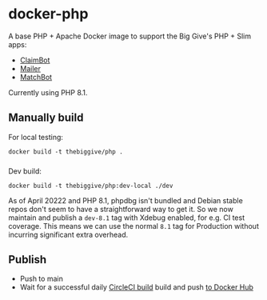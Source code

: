 # docker-php

A base PHP + Apache Docker image to support the Big Give's PHP + Slim apps:
 
 * [ClaimBot](https://github.com/thebiggive/claimbot)
 * [Mailer](https://github.com/thebiggive/mailer)
 * [MatchBot](https://github.com/thebiggive/matchbot)

Currently using PHP 8.1.

## Manually build

For local testing:

    docker build -t thebiggive/php .

###

Dev build:

    docker build -t thebiggive/php:dev-local ./dev

As of April 20222 and PHP 8.1, phpdbg isn't bundled and Debian stable repos don't seem to have
a straightforward way to get it. So we now maintain and publish a `dev-8.1` tag with Xdebug enabled,
for e.g. CI test coverage. This means we can use the normal `8.1` tag for Production without
incurring significant extra overhead.

## Publish

* Push to main
* Wait for a successful daily [CircleCI build](.circleci/config.yml) build and push [to Docker Hub](https://hub.docker.com/r/thebiggive/php/builds/)
